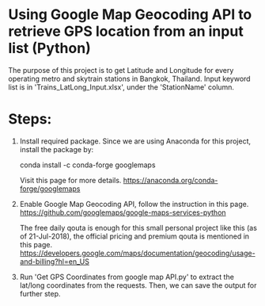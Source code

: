 # Using Google Map Geocoding API to retrieve GPS location from an input list (Python)

The purpose of this project is to get Latitude and Longitude for every operating metro and skytrain stations in Bangkok, Thailand. Input keyword list is in 'Trains_LatLong_Input.xlsx', under the 'StationName' column. 

# Steps:

1. Install required package.
    Since we are using Anaconda for this project, install the package by:

    conda install -c conda-forge googlemaps

    Visit this page for more details. https://anaconda.org/conda-forge/googlemaps

2. Enable Google Map Geocoding API, follow the instruction in this page. https://github.com/googlemaps/google-maps-services-python

    The free daily qouta is enough for this small personal project like this (as of 21-Jul-2018), the official pricing and premium qouta is mentioned in this page. https://developers.google.com/maps/documentation/geocoding/usage-and-billing?hl=en_US

3. Run 'Get GPS Coordinates from google map API.py' to extract the lat/long coordinates from the requests. Then, we can save the output for further step.

